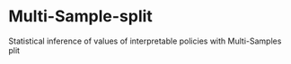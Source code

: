 # Multi-Sample-split
Statistical inference of values of interpretable policies with Multi-Samples plit
